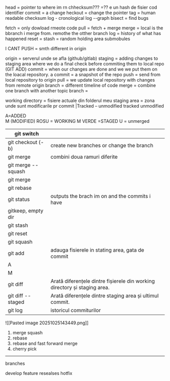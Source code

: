 

head = pointer to where im rn
chhecksum??? =?? e un hash de fisier cod identifier
commit = a change
heckout = change the pointer
tag = human readable checksum
log - cronological
log --graph
bisect = find bugs

fetch = only dowload rmeote code
pull = fetch + merge
merge = local is the bbranch i merge from. remothe the otther branch
log = history of what has happened
reset = 
stash = random holding area
submobules

I CANT PUSH =  smth different in origin

origin = serverul unde se afla (github/gitlab)
staging = adding changes to staging area where we do a final check before commiting them to local repo (GIT ADD)
commit = when our changes are done and we we put them on the loacal repository. a commit = a snapshot of the repo
push = send from local repository to origin
pull = we update local repository with changes from remote origin
branch = different timeline of code 
merge = combine one branch with another 
topic branch = 

working directory = fisiere actuale din folderul meu 
staging area = zona unde sunt modificarile pr commit 
|Tracked – unmodified
tracked unmodified

A=ADDED\
M (MODIFIED) ROSU = WORKING
M VERDE =STAGED
U = unmerged


| git switch         |                                                                           |
| ------------------ | ------------------------------------------------------------------------- |
| git checkout (-b)  | create new branches or change the branch                                  |
| git merge          | combini doua ramuri diferite                                              |
| git merge --squash |                                                                           |
| git merge          |                                                                           |
| git rebase         |                                                                           |
| git status         | outputs the brach im on and the commits i have                            |
| gitkeep, empty dir |                                                                           |
| git stash          |                                                                           |
| git reset          |                                                                           |
| git squash         |                                                                           |
| git add            | adauga fisierele in stating area, gata de commit                          |
| A                  |                                                                           |
| M                  |                                                                           |
| git diff           | Arată diferențele dintre fișierele din working directory și staging area. |
| git diff -- staged | Arată diferențele dintre staging area și ultimul commit.                  |
| git log            | istoricul commiturilor                                                    |

![[Pasted image 20251025143449.png]]


1. merge squash
2. rebase
3. rebase and fast forward merge 
4. cherry pick



---
branches 

develop
feature
resealses
hotfix